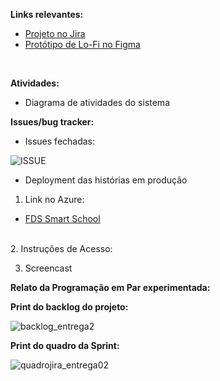 **Links relevantes:**
<ul>
  <li>
    <a  href="https://cesar-mvp2.atlassian.net/jira/software/projects/VNC/boards/2"
      >Projeto no Jira</a>
  </li>
    <li>
    <a  href="https://www.figma.com/file/OodUDTbRUE7cAgmlOUiEr9/SmartSchool?type=design&node-id=0-1&mode=design&t=V3uiesp8LFjSo9ET-0"
      >Protótipo de Lo-Fi no Figma</a>
  </li>
</ul>
<br/>

**Atividades:**
<br/>
- Diagrama de atividades do sistema

**Issues/bug tracker:**

  - Issues fechadas:
  
  ![ISSUE](https://github.com/Manuelaamorim/SmartSchool/assets/142773064/2bef7418-2254-4d6e-85c9-eaca1edc8723)

-  Deployment das histórias em produção
  1. Link no Azure:
<ul>
  <li>
    <a  href="https://fdssmartschool.azurewebsites.net/"
      >FDS Smart School</a>
  </li>
</ul>
<br/>
  2. Instruções de Acesso:

  3. Screencast

**Relato da Programação em Par experimentada:**

  **Print do backlog do projeto:**
  
  
  ![backlog_entrega2](https://github.com/Manuelaamorim/SmartSchool/assets/142773064/ece4a331-0ba9-4456-b3a8-12b9a3c5054b)
  
 
**Print do quadro da Sprint:**


![quadrojira_entrega02](https://github.com/Manuelaamorim/SmartSchool/assets/142773064/79bc2892-6e0d-4933-a7d4-881941490c33)
